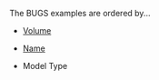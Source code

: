 The BUGS examples are ordered by...

* [Volume](https://github.com/stan-dev/stan/wiki/BUGS-Examples-Sorted-by-Volume)

* [Name](https://github.com/stan-dev/stan/wiki/BUGS-Examples-Sorted-Alphabetically)

* Model Type